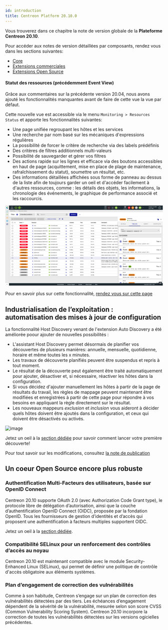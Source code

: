 ```yaml
---
id: introduction
title: Centreon Platform 20.10.0
---
```


Vous trouverez dans ce chapitre la note de version globale de la **Plateforme Centreon 20.10**.

Pour accéder aux notes de version détaillées par composants, rendez vous dans
les sections suivantes:

- [Core](centreon-core.html)
- [Extensions commerciales](centreon-commercial-extensions.html)
- [Extensions Open Source](centreon-os-extensions.html)

#### Statut des ressources (précédemment Event View)

Grâce aux commentaires sur la précédente version 20.04, nous avons ajouté les fonctionnalités manquantes avant de faire
de cette vue la vue par défaut.

Cette nouvelle vue est accessible via le menu `Monitoring > Resources Status` et
apporte les fonctionnalités suivantes:

- Une page unifiée regroupant les hôtes et les services
- Une recherche par nom basé sur les mécaniques d'expressions régulières
- La possibilité de forcer le critère de recherche via des labels prédéfinis
- Des critères de filtres additionnels multi-valeurs
- Possibilité de sauvegarder et gérer vos filtres
- Des actions rapide sur les lignes et efficace via des boutons accessibles en
  haut de page (acquittement, mise en place de plage de maintenance,
  rafraîchissement du statut), soumettre un résultat, etc.
- Des informations détaillées affichées sous forme de panneau au dessus de la
  liste afin de toujours garder un oeil et d'accéder facilement à d'autres
  ressources, comme : les détails des objets, les informations, la chronologie des événements, le graphique de
  performance associé et les raccourcis.

![image](../assets/monitoring/resources_status_1.png)

Pour en savoir plus sur cette fonctionnalité, [rendez vous sur cette
page](../alerts-notifications/events-view.html)

## Industrialisation de l’exploitation : automatisation des mises à jour de configuration

La fonctionnalité Host Discovery venant de l'extension Auto Discovery a été améliorée poour ajouter de nouvelles
possibilités :

- L'assistant Host Discovery permet désormais de planifier vos découvertes de plusieurs manières: annuelle, mensuelle,
  quotidienne, horaire et même toutes les x minutes.
- Les travaux de découverte planifiés peuvent être suspendus et repris à tout moment.
- Le résultat de la découverte peut également être traité automatiquement pour ajouter, désactiver et, si nécessaire,
  réactiver les hôtes dans la configuration.
- Si vous décidez d'ajouter manuellement les hôtes à partir de la page de résultats du travail, les règles de mappage
  peuvent maintenant être modifiées et enregistrées à partir de cette page pour répondre à vos besoins en appliquant la
  règle directement sur le résultat.
- Les nouveaux mappeurs *exclusion* et *inclusion* vous aideront à décider quels hôtes doivent être ajoutés dans la
  configuration, et ceux qui doivent être désactivés ou activés.

![image](./assets/monitoring/discovery/host_disco_intro.png)

Jetez un oeil à la [section dédiée](../monitoring/discovery/hosts-discovery.html)
pour savoir comment lancer votre première découverte!

Pour tout savoir sur les modifications, consultez
[la note de publication](./releases/centreon-commercial-extensions.html#centreon-auto-discovery-release-notes)

## Un coeur Open Source encore plus robuste

### Authentification Multi-Facteurs des utilisateurs, basée sur OpenID Connect

Centreon 20.10 supporte OAuth 2.0 (avec Authorization Code Grant type), le protocole libre de délégation d’autorisation,
ainsi que la couche d’authentification OpenID Connect (OIDC), proposée par la fondation OpenID. Tous les fournisseurs
de gestion d’identités et d’accès qui proposent une authentification à facteurs multiples supportent OIDC.

Jetez un oeil à la [section dédiée](../administration/parameters/centreon-ui.html#openid-connect).

### Compatibilité SELinux pour un renforcement des contrôles d’accès au noyau

Centreon 20.10 est maintenant compatible avec le module Security-Enhanced Linux (SELinux), qui permet de définir une
politique de contrôle d'accès obligatoire aux éléments systèmes.

### Plan d’engagement de correction des vulnérabilités

Comme à son habitude, Centreon s’engage sur un plan de correction des vulnérabilités détectées par des tiers. Les
échéances d’engagement dépendent de la sévérité de la vulnérabilité, mesurée selon son score CVSS (Common Vulnerability
Scoring System). Centreon 20.10 incorpore la correction de toutes les vulnérabilités détectées sur les versions
ogicielles précédentes.
